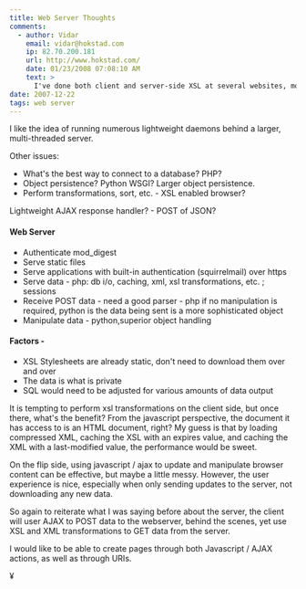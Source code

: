 ```yaml
---
title: Web Server Thoughts
comments:
  - author: Vidar
    email: vidar@hokstad.com
    ip: 82.70.200.181
    url: http://www.hokstad.com/
    date: 01/23/2008 07:08:10 AM
    text: >
      I've done both client and server-side XSL at several websites, most recently at Edgeio, where all templating was done using XSL. We transformed it serverside mainly because of a few problems:<br/> * Third party code, particularly Google Adsense, can severely screw up the client side transformation. If you use XSL clientside via javascript for AJAX you won't run into this, but if you try serving a page as pure XML the page might not even display at all if you use Adsense.<br/> * Various browser incompatibilities (no big surprise there)<br/> * Limitations on "unquoting" CDATA. If you have user supplied data that's not valid XML (meaning most user supplied HTML...) you'll need to go to a lot of trouble serverside to clean it up before serving it, at least in Firefox, as you can't serve it as CDATA and output it unquoted and rely on Firefox to handle the HTML properly. If you're first doing this server-side you might as well do the whole transformation serverside where you can use an XSL processor that doesn't have that limitation (yes, it's an optional features so technically it isn't a bug, but it makes the Firefox XSL support far less useful)<br/><br/>What we did, though, was add a switch to turn XSL transformations on/off, so that when debugging the app we could see the raw XML. It also allowed us to stream out various debug data into the XML that clients wouldn't have to download when the transformation was done serverside, but that's easily visible when in debug mode.<br/><br/>Another factor in using XSL was actually what people often complains about: Complex logic in XSL is hard. I wanted something that would discourage people from putting logic in the presentation layer beyond simple composition of parts and simple conditionals unless they really, really had a good reason to.
date: 2007-12-22
tags: web server
---
```


I like the idea of running numerous lightweight daemons behind a larger, multi-threaded server.

Other issues:

* What's the best way to connect to a database?  PHP?
* Object persistence? Python WSGI? Larger object persistence.
* Perform transformations, sort, etc. - XSL enabled browser?

Lightweight AJAX response handler? - POST of JSON?

#### Web Server

* Authenticate mod\_digest
* Serve static files
* Serve applications with built-in authentication (squirrelmail) over https
* Serve data - php: db i/o, caching, xml, xsl transformations, etc. ; sessions
* Receive POST data - need a good parser - php if no manipulation is required, python is the data being sent is a more sophisticated object
* Manipulate data - python,superior object handling

#### Factors -

* XSL Stylesheets are already static, don't need to download them over and over
* The data is what is private
* SQL would need to be adjusted for various amounts of data output

It is tempting to perform xsl transformations on the client side, but once there, what's the benefit? From the javascript perspective, the document it has access to is an HTML document, right? My guess is that by loading compressed XML, caching the XSL with an expires value, and caching the XML with a last-modified value, the performance would be sweet.

On the flip side, using javascript / ajax to update and manipulate browser content can be effective, but maybe a little messy. However, the user experience is nice, especially when only sending updates to the server, not downloading any new data.

So again to reiterate what I was saying before about the server, the client will user AJAX to POST data to the webserver, behind the scenes, yet use XSL and XML transformations to GET data from the server.

I would like to be able to create pages through both Javascript / AJAX actions, as well as through URIs.

¥

